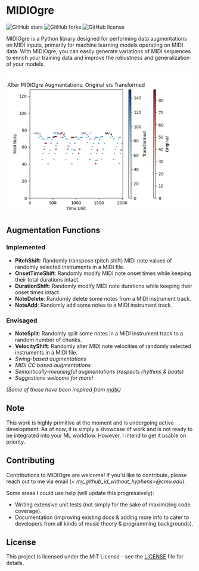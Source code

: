 # MIDIOgre

![GitHub stars](https://img.shields.io/github/stars/a-pillay/MIDIOgre.svg?style=flat-square)
![GitHub forks](https://img.shields.io/github/forks/a-pillay/MIDIOgre.svg?style=flat-square)
![GitHub license](https://img.shields.io/github/license/a-pillay/MIDIOgre.svg?style=flat-square)

MIDIOgre is a Python library designed for performing data augmentations on MIDI inputs, primarily for machine learning
models operating on MIDI data. With MIDIOgre, you can easily generate variations of MIDI sequences to enrich your
training data and improve the robustness and generalization of your models.

![Demo Plot of MIDIOgre Transformations](https://github.com/a-pillay/MIDIOgre/blob/main/docs/plot_ps_ots_ds.png)

## Augmentation Functions

### Implemented

- **PitchShift**: Randomly transpose (pitch shift) MIDI note values of randomly selected instruments in a MIDI file.
- **OnsetTimeShift**: Randomly modify MIDI note onset times while keeping their total durations intact.
- **DurationShift**: Randomly modify MIDI note durations while keeping their onset times intact.
- **NoteDelete**: Randomly delete some notes from a MIDI instrument track.
- **NoteAdd**: Randomly add some notes to a MIDI instrument track.

### Envisaged

- **NoteSplit**: Randomly split some notes in a MIDI instrument track to a random number of chunks.
- **VelocityShift**: Randomly alter MIDI note velocities of randomly selected instruments in a MIDI file.
- _Swing-based augmentations_
- _MIDI CC based augmentations_
- _Semantically-meaningful augmentations (respects rhythms & beats)_
- _Suggestions welcome for more!_

_(Some of these have been inspired from [mdtk](https://github.com/JamesOwers/midi_degradation_toolkit))_

## Note

This work is highly primitive at the moment and is undergoing active development. As of now, it is simply a showcase of
work and is not ready to be integrated into your ML workflow. However, I intend to get it usable on priority.

## Contributing

Contributions to MIDIOgre are welcome! If you'd like to contribute, please reach out to me via email (_<
my_github_id_without_hyphens>@cmu.edu_).

Some areas I could use help (will update this progressively):

- Writing extensive unit tests (not simply for the sake of maximizing code coverage).
- Documentation (improving existing docs & adding more info to cater to developers from all kinds of music theory &
  programming backgrounds).

## License

This project is licensed under the MIT License - see
the [LICENSE](https://github.com/a-pillay/MIDIOgre/blob/main/LICENSE) file for details.
